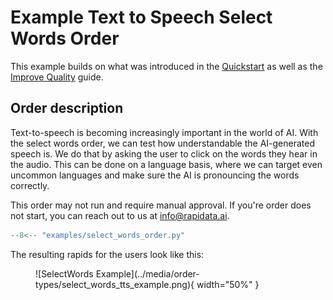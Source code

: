 # Example Text to Speech Select Words Order

This example builds on what was introduced in the [Quickstart](/quickstart/) as well as the [Improve Quality](/improve_order_quality/) guide.

## Order description

Text-to-speech is becoming increasingly important in the world of AI. With the select words order, we can test how understandable the AI-generated speech is. We do that by asking the user to click on the words they hear in the audio. This can be done on a language basis, where we can target even uncommon languages and make sure the AI is pronouncing the words correctly.

This order may not run and require manual approval. If you're order does not start, you can reach out to us at <info@rapidata.ai>.

```python
--8<-- "examples/select_words_order.py"
```

The resulting rapids for the users look like this:

<figure markdown="span">
![SelectWords Example](../media/order-types/select_words_tts_example.png){ width="50%" }
</figure>

